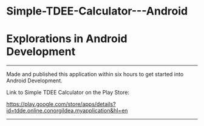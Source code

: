 # Simple-TDEE-Calculator---Android
# Explorations in Android Development
***
Made and published this application within six hours to get started into Android Development.

Link to Simple TDEE Calculator on the Play Store: 

https://play.google.com/store/apps/details?id=tdde.online.conorgildea.myapplication&hl=en
***
